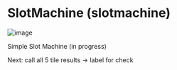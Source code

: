 # SlotMachine (slotmachine)
![image](https://github.com/ccosse/slotmachine/assets/5249621/a2a1b590-4fc3-4b0b-8e72-9679b074e99e)

Simple Slot Machine (in progress)

Next: call all 5 tile results -> label for check
